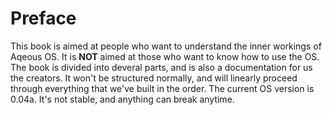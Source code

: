 # Preface

This book is aimed at people who want to understand the inner workings of Aqeous OS. It is __NOT__ aimed at those who want to know how to use the OS. The book is divided into deveral parts, and is also a documentation for us the creators. It won't be structured normally, and will linearly proceed through everything that we've built in the order. The current OS version is 0.04a. It's not stable, and anything can break anytime.


